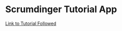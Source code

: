 # Scrumdinger Tutorial App

[Link to Tutorial Followed](https://developer.apple.com/tutorials/app-dev-training)

